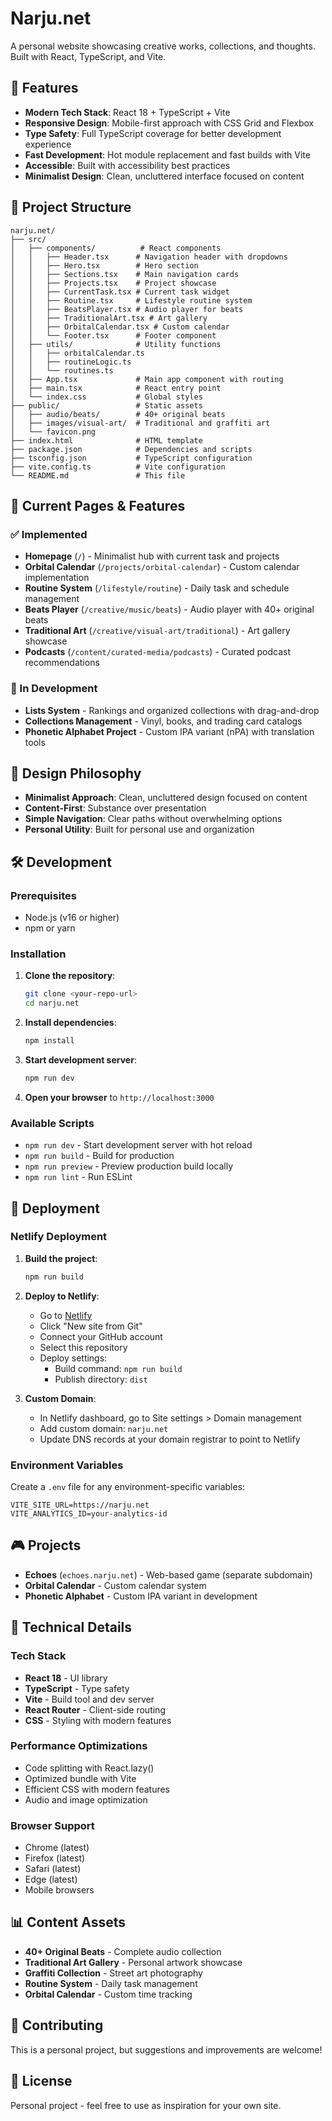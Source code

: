 # Narju.net

A personal website showcasing creative works, collections, and thoughts. Built with React, TypeScript, and Vite.

## 🚀 Features

- **Modern Tech Stack**: React 18 + TypeScript + Vite
- **Responsive Design**: Mobile-first approach with CSS Grid and Flexbox
- **Type Safety**: Full TypeScript coverage for better development experience
- **Fast Development**: Hot module replacement and fast builds with Vite
- **Accessible**: Built with accessibility best practices
- **Minimalist Design**: Clean, uncluttered interface focused on content

## 📁 Project Structure

```
narju.net/
├── src/
│   ├── components/          # React components
│   │   ├── Header.tsx      # Navigation header with dropdowns
│   │   ├── Hero.tsx        # Hero section
│   │   ├── Sections.tsx    # Main navigation cards
│   │   ├── Projects.tsx    # Project showcase
│   │   ├── CurrentTask.tsx # Current task widget
│   │   ├── Routine.tsx     # Lifestyle routine system
│   │   ├── BeatsPlayer.tsx # Audio player for beats
│   │   ├── TraditionalArt.tsx # Art gallery
│   │   ├── OrbitalCalendar.tsx # Custom calendar
│   │   └── Footer.tsx      # Footer component
│   ├── utils/              # Utility functions
│   │   ├── orbitalCalendar.ts
│   │   ├── routineLogic.ts
│   │   └── routines.ts
│   ├── App.tsx             # Main app component with routing
│   ├── main.tsx            # React entry point
│   └── index.css           # Global styles
├── public/                 # Static assets
│   ├── audio/beats/        # 40+ original beats
│   ├── images/visual-art/  # Traditional and graffiti art
│   └── favicon.png
├── index.html              # HTML template
├── package.json            # Dependencies and scripts
├── tsconfig.json           # TypeScript configuration
├── vite.config.ts          # Vite configuration
└── README.md               # This file
```

## 🎯 Current Pages & Features

### ✅ Implemented

- **Homepage** (`/`) - Minimalist hub with current task and projects
- **Orbital Calendar** (`/projects/orbital-calendar`) - Custom calendar implementation
- **Routine System** (`/lifestyle/routine`) - Daily task and schedule management
- **Beats Player** (`/creative/music/beats`) - Audio player with 40+ original beats
- **Traditional Art** (`/creative/visual-art/traditional`) - Art gallery showcase
- **Podcasts** (`/content/curated-media/podcasts`) - Curated podcast recommendations

### 🔄 In Development

- **Lists System** - Rankings and organized collections with drag-and-drop
- **Collections Management** - Vinyl, books, and trading card catalogs
- **Phonetic Alphabet Project** - Custom IPA variant (nPA) with translation tools

## 🎨 Design Philosophy

- **Minimalist Approach**: Clean, uncluttered design focused on content
- **Content-First**: Substance over presentation
- **Simple Navigation**: Clear paths without overwhelming options
- **Personal Utility**: Built for personal use and organization

## 🛠️ Development

### Prerequisites

- Node.js (v16 or higher)
- npm or yarn

### Installation

1. **Clone the repository**:
   ```bash
   git clone <your-repo-url>
   cd narju.net
   ```

2. **Install dependencies**:
   ```bash
   npm install
   ```

3. **Start development server**:
   ```bash
   npm run dev
   ```

4. **Open your browser** to `http://localhost:3000`

### Available Scripts

- `npm run dev` - Start development server with hot reload
- `npm run build` - Build for production
- `npm run preview` - Preview production build locally
- `npm run lint` - Run ESLint

## 🚀 Deployment

### Netlify Deployment

1. **Build the project**:
   ```bash
   npm run build
   ```

2. **Deploy to Netlify**:
   - Go to [Netlify](https://netlify.com)
   - Click "New site from Git"
   - Connect your GitHub account
   - Select this repository
   - Deploy settings:
     - Build command: `npm run build`
     - Publish directory: `dist`

3. **Custom Domain**:
   - In Netlify dashboard, go to Site settings > Domain management
   - Add custom domain: `narju.net`
   - Update DNS records at your domain registrar to point to Netlify

### Environment Variables

Create a `.env` file for any environment-specific variables:

```env
VITE_SITE_URL=https://narju.net
VITE_ANALYTICS_ID=your-analytics-id
```

## 🎮 Projects

- **Echoes** (`echoes.narju.net`) - Web-based game (separate subdomain)
- **Orbital Calendar** - Custom calendar system
- **Phonetic Alphabet** - Custom IPA variant in development

## 🔧 Technical Details

### Tech Stack
- **React 18** - UI library
- **TypeScript** - Type safety
- **Vite** - Build tool and dev server
- **React Router** - Client-side routing
- **CSS** - Styling with modern features

### Performance Optimizations
- Code splitting with React.lazy()
- Optimized bundle with Vite
- Efficient CSS with modern features
- Audio and image optimization

### Browser Support
- Chrome (latest)
- Firefox (latest)
- Safari (latest)
- Edge (latest)
- Mobile browsers

## 📊 Content Assets

- **40+ Original Beats** - Complete audio collection
- **Traditional Art Gallery** - Personal artwork showcase
- **Graffiti Collection** - Street art photography
- **Routine System** - Daily task management
- **Orbital Calendar** - Custom time tracking

## 🤝 Contributing

This is a personal project, but suggestions and improvements are welcome!

## 📄 License

Personal project - feel free to use as inspiration for your own site.